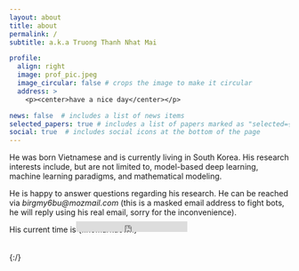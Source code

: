 ```yaml
---
layout: about
title: about
permalink: /
subtitle: a.k.a Truong Thanh Nhat Mai

profile:
  align: right
  image: prof_pic.jpeg
  image_circular: false # crops the image to make it circular
  address: >
    <p><center>have a nice day</center></p>

news: false  # includes a list of news items
selected_papers: true # includes a list of papers marked as "selected={true}"
social: true  # includes social icons at the bottom of the page
---
```

He was born Vietnamese and is currently living in South Korea. His research interests include, but are not limited to, model-based deep learning, machine learning paradigms, and mathematical modeling.

He is happy to answer questions regarding his research. He can be reached via <i>birg<!---crapcrap--->my6bu@moz<!---crapcrap--->mail.com</i> (this is a masked email address to fight bots, he will reply using his real email, sorry for the inconvenience).

His current time is {::nomarkdown} <div id="contentframe" style="position:relative; top: -37px; left: 120px;"> <iframe src="https://free.timeanddate.com/clock/i9j8c5rj/n235/tct/pct/tt0/tw0/tm1/ts1/ta1/tb2" frameborder="0" width="200" height="19" allowtransparency="true"></iframe></div> {:/}
